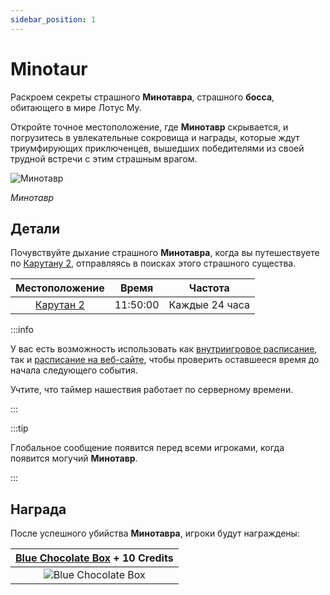 ```yaml
---
sidebar_position: 1
---
```


# Minotaur

Раскроем секреты страшного **Минотавра**, страшного **босса**, обитающего в мире Лотус Му.

Откройте точное местоположение, где **Минотавр** скрывается, и погрузитесь в увлекательные сокровища и награды, которые ждут триумфирующих приключенцев, вышедших победителями из своей трудной встречи с этим страшным врагом.

![Минотавр](/img/monsters/special/bosses/minotaur.jpg)

_Минотавр_

## Детали

Почувствуйте дыхание страшного **Минотавра**, когда вы путешествуете по [Карутану 2](/maps/karutan), отправляясь в поисках этого страшного существа.

|       Местоположение       |  Время   |    Частота     |
| :------------------------: | :------: | :------------: |
| [Карутан 2](/maps/karutan) | 11:50:00 | Каждые 24 часа |

:::info

У вас есть возможность использовать как [внутриигровое расписание](/client-features/schedule), так и [расписание на веб-сайте](https://lotusmu.org/schedule), чтобы проверить оставшееся время до начала следующего события.

Учтите, что таймер нашествия работает по серверному времени.

:::

:::tip

Глобальное сообщение появится перед всеми игроками, когда появится могучий **Минотавр**.

:::

## Награда

После успешного убийства **Минотавра**, игроки будут награждены:

| [Blue Chocolate Box](/items/item-bags/exc/blue-chocolate-box) + **10 Credits** |
| :----------------------------------------------------------------------------: |
|       ![Blue Chocolate Box](/img/items/item-bags/blue-chocolate-box.png)       |
